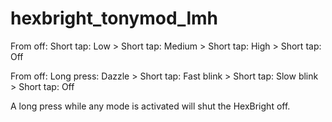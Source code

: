 hexbright_tonymod_lmh
===========================

From off:
Short tap: Low > Short tap: Medium > Short tap: High > Short tap: Off

From off:
Long press: Dazzle > Short tap: Fast blink > Short tap: Slow blink > Short tap: Off
 
A long press while any mode is activated will shut the HexBright off.
 